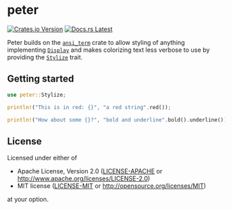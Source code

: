 # peter

[![Crates.io Version](https://img.shields.io/crates/v/peter.svg)](https://crates.io/crates/peter)
[![Docs.rs Latest](https://img.shields.io/badge/docs.rs-latest-blue.svg)](https://docs.rs/peter)

Peter builds on the [`ansi_term`] crate to allow styling of anything
implementing [`Display`] and makes colorizing text less verbose to use by
providing the [`Stylize`] trait.

[`ansi_term`]: https://github.com/ogham/rust-ansi-term
[`Display`]: https://doc.rust-lang.org/std/fmt/trait.Display.html
[`Stylize`]: https://docs.rs/peter/0.1/stride/trait.Stylize.html

## Getting started

```rust
use peter::Stylize;

println!("This is in red: {}", "a red string".red());

println!("How about some {}?", "bold and underline".bold().underline());
```

## License

Licensed under either of

- Apache License, Version 2.0 ([LICENSE-APACHE](LICENSE-APACHE) or
  http://www.apache.org/licenses/LICENSE-2.0)
- MIT license ([LICENSE-MIT](LICENSE-MIT) or http://opensource.org/licenses/MIT)

at your option.
